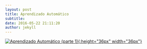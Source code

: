 ```yaml
---
layout: post
title: Aprendizado Automático
subtitle: 
date: 2016-05-22 21:11:20
author: jekyll
---
```


[![Aprendizado Automático (parte 1)](https://img.youtube.com/vi/Bmr6u8A2_PQ/0.jpg){:height="36px" width="36px"}](https://www.youtube.com/watch?v=Bmr6u8A2_PQ "Aprendizado Automático (parte 1) - Clique para assistir!")
